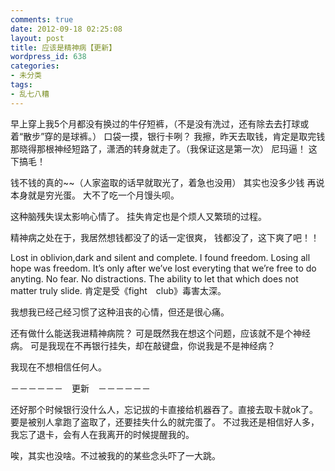 ```yaml
---
comments: true
date: 2012-09-18 02:25:08
layout: post
title: 应该是精神病【更新】
wordpress_id: 638
categories:
- 未分类
tags:
- 乱七八糟
---
```









早上穿上我5个月都没有换过的牛仔短裤，（不是没有洗过，还有除去去打球或着“散步”穿的是球裤。）
口袋一摸，银行卡咧？
我擦，昨天去取钱，肯定是取完钱那晓得那根神经短路了，潇洒的转身就走了。（我保证这是第一次）
尼玛逼！
这下搞毛！


钱不钱的真的~~（人家盗取的话早就取光了，着急也没用）
其实也没多少钱
再说本身就是穷光蛋。
大不了吃一个月馒头呗。

这种脑残失误太影响心情了。
挂失肯定也是个烦人又繁琐的过程。

精神病之处在于，我居然想钱都没了的话一定很爽，
钱都没了，这下爽了吧！！

Lost in oblivion,dark and silent and complete. I found freedom. Losing all hope was freedom. 
It’s only after we’ve lost everyting that we’re free to do anyting. 
No fear. No distractions. The ability to let that which does not matter truly slide. 
肯定是受《fight　club》毒害太深。

我想我已经己经习惯了这种沮丧的心情，但还是很心痛。

还有做什么能送我进精神病院？
可是既然我在想这个问题，应该就不是个神经病。
可是我现在不再银行挂失，却在敲键盘，你说我是不是神经病？

我现在不想相信任何人。

－－－－－－　更新　－－－－－－

还好那个时候银行没什么人，忘记拔的卡直接给机器吞了。直接去取卡就ok了。要是被别人拿跑了盗取了，还要挂失什么的就完蛋了。
不过我还是相信好人多，我忘了退卡，会有人在我离开的时候提醒我的。


唉，其实也没啥。不过被我的的某些念头吓了一大跳。
